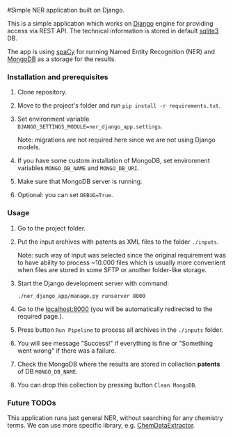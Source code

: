 #Simple NER application built on Django.

This is a simple application which works on [Django](https://www.djangoproject.com/) 
engine for providing access via REST API. The technical information 
is stored in default [sqlite3](https://www.sqlite.org/index.html) DB.

The app is using [spaCy](https://spacy.io/) for running Named Entity Recognition
(NER) and [MongoDB](https://www.mongodb.com/) as a storage for the results.

### Installation and prerequisites
1. Clone repository.
2. Move to the project's folder and run `pip install -r requirements.txt`.
3. Set environment variable `DJANGO_SETTINGS_MODULE=ner_django_app.settings`.
    
    Note: migrations are not required here since we are not using Django models.

4. If you have some custom installation of MongoDB, set environment variables
`MONGO_DB_NAME` and `MONGO_DB_URI`.
5. Make sure that MongoDB server is running.
6. Optional: you can set `DEBUG=True`.

### Usage
1. Go to the project folder.
2. Put the input archives with patents as XML files to the folder `./inputs`.
    
    Note: such way of input was selected since the original requirement was
    to have ability to process ~10.000 files which is usually more convenient
    when files are stored in some SFTP or another folder-like storage.
    
3. Start the Django development server with command:
    ```
    ./ner_django_app/manage.py runserver 8000
    ```
4. Go to the [localhost:8000](http://127.0.0.1:8000/) (you will be
 automatically redirected to the required page.).
5. Press button `Run Pipeline` to process all archives in the `./inputs` folder.
6. You will see message "Success!" if everything is fine or "Something went
 wrong" if there was a failure.
7. Check the MongoDB where the results are stored in collection **patents**
 of DB `MONGO_DB_NAME`.
8. You can drop this collection by pressing button `Clean MongoDB`.

### Future TODOs
This application runs just general NER, without searching for any chemistry
 terms. We can use more specific library, e.g.
 [ChemDataExtractor](http://chemdataextractor.org/docs/gettingstarted).
